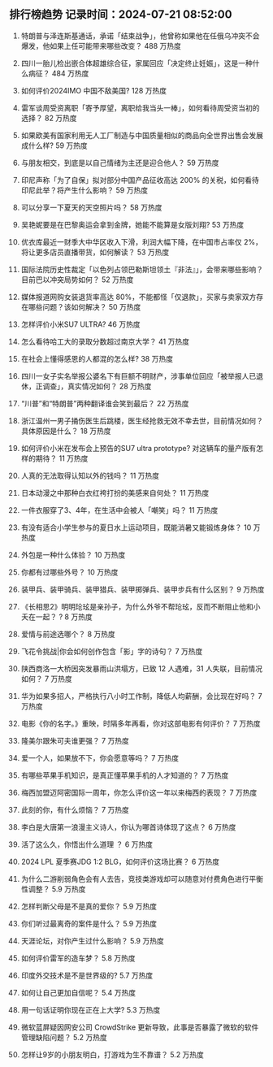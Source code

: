
## 排行榜趋势 记录时间：2024-07-21 08:52:00
  
  1. 特朗普与泽连斯基通话，承诺「结束战争」，他曾称如果他在任俄乌冲突不会爆发，他如果上任可能带来哪些改变？ 488 万热度
    
  2. 四川一胎儿检出嵌合体超雄综合征，家属回应「决定终止妊娠」，这是一种什么病征？ 484 万热度
    
  3. 如何评价2024IMO 中国不敌美国? 128 万热度
    
  4. 雷军谈周受资离职「寄予厚望，离职给我当头一棒」，如何看待周受资当初的选择？ 82 万热度
    
  5. 如果欧美有国家利用无人工厂制造与中国质量相似的商品向全世界出售会发展成什么样? 59 万热度
    
  6. 与朋友相交，到底是以自己情绪为主还是迎合他人？ 59 万热度
    
  7. 印尼声称「为了自保」拟对部分中国产品征收高达 200% 的关税，如何看待印尼此举？将产生什么影响？ 59 万热度
    
  8. 可以分享一下夏天的天空照片吗？ 58 万热度
    
  9. 吴艳妮要是在巴黎奥运会拿到金牌，她能不能算是女版刘翔? 53 万热度
    
  10. 优衣库最近一财季大中华区收入下滑，利润大幅下降，在中国市占率仅 2%，将让更多店员直播带货，如何解读？ 53 万热度
    
  11. 国际法院历史性裁定「以色列占领巴勒斯坦领土『非法』」，会带来哪些影响？目前巴以冲突局势如何？ 52 万热度
    
  12. 媒体报道网购女装退货率高达 80%，不能都怪「仅退款」，买家与卖家双方存在哪些问题？该如何解决？ 50 万热度
    
  13. 怎样评价小米SU7 ULTRA? 46 万热度
    
  14. 怎么看待哈工大的录取分数超过南京大学？ 41 万热度
    
  15. 在社会上懂得感恩的人都混的怎么样? 38 万热度
    
  16. 四川一女子实名举报公婆名下有巨额不明财产，涉事单位回应「被举报人已退休，正调查」，真实情况如何？ 28 万热度
    
  17. “川普”和“特朗普”两种翻译谁会笑到最后？ 22 万热度
    
  18. 浙江温州一男子捅伤医生后跳楼，医生经抢救无效不幸去世，目前情况如何？具体原因是什么？ 18 万热度
    
  19. 如何评价小米在发布会上预告的SU7 ultra prototype? 对这辆车的量产版有怎样的期待？ 11 万热度
    
  20. 人真的无法取得认知以外的钱吗？ 11 万热度
    
  21. 日本动漫之中那种白衣红袴打扮的美感来自何处？ 11 万热度
    
  22. 一件衣服穿了3、4年，在生活中会被人「嘲笑」吗？ 11 万热度
    
  23. 有没有适合小学生参与的夏日水上运动项目，既能消暑又能锻炼身体？ 10 万热度
    
  24. 外包是一种什么体验？ 10 万热度
    
  25. 你都有过哪些外号？ 10 万热度
    
  26. 装甲兵、装甲骑兵、装甲猎兵、装甲掷弹兵、装甲步兵有什么区别？ 9 万热度
    
  27. 《长相思2》明明玱玹是亲孙子，为什么外爷不帮玱玹，反而不断阻止他和小夭在一起？ ? 8 万热度
    
  28. 爱情与前途选哪个？ 8 万热度
    
  29. 飞花令挑战|你会如何创作包含「影」字的诗句？ 7 万热度
    
  30. 陕西商洛一大桥因突发暴雨山洪塌方，已致 12 人遇难，31 人失联，目前情况如何？ 7 万热度
    
  31. 华为如果多招人，严格执行八小时工作制，降低人均薪酬，会比现在好吗？ 7 万热度
    
  32. 电影《你的名字。》重映，时隔多年再看，你对这部电影有何评价？ 7 万热度
    
  33. 隆美尔跟朱可夫谁更强？ 7 万热度
    
  34. 爱一个人，如果放不下，你会愿意等吗？ 7 万热度
    
  35. 有哪些苹果手机知识，是真正懂苹果手机的人才知道的？ 7 万热度
    
  36. 梅西加盟迈阿密国际一周年，你怎么评价这一年以来梅西的表现？ 7 万热度
    
  37. 此刻的你，有什么烦恼？ 7 万热度
    
  38. 李白是大唐第一浪漫主义诗人，你认为哪首诗体现了这点？ 6 万热度
    
  39. 活了这么久，你悟出什么道理 ？ 6 万热度
    
  40. 2024 LPL 夏季赛JDG 1:2 BLG，如何评价这场比赛？ 6 万热度
    
  41. 为什么二游削弱角色会有人去告，竞技类游戏却可以随意对付费角色进行平衡性调整？ 5.9 万热度
    
  42. 怎样判断父母是不是真的爱你？ 5.9 万热度
    
  43. 你们听过最离奇的案件是什么？ 5.9 万热度
    
  44. 天涯论坛，对你产生过什么影响？ 5.9 万热度
    
  45. 如何评价雷军的造车梦？ 5.8 万热度
    
  46. 印度外交技术是不是世界级的? 5.7 万热度
    
  47. 如何让自己更加自信呢？ 5.4 万热度
    
  48. 用一句话证明你现在正在上大学? 5.3 万热度
    
  49. 微软蓝屏疑因网安公司 CrowdStrike 更新导致，此事是否暴露了微软的软件管理缺陷问题？ 5.2 万热度
    
  50. 怎样让9岁的小朋友明白，打游戏为生不靠谱？ 5.2 万热度
    